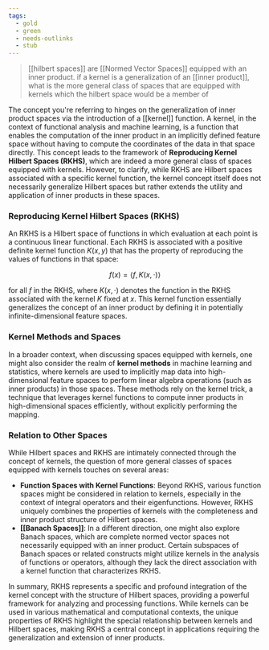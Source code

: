 ```yaml
---
tags:
  - gold
  - green
  - needs-outlinks
  - stub
---
```

> [[hilbert spaces]] are [[Normed Vector Spaces]] equipped with an inner product. if a kernel is a generalization of an [[inner product]], what is the more general class of spaces that are equipped with kernels which the hilbert space would be a member of

The concept you're referring to hinges on the generalization of inner product spaces via the introduction of a [[kernel]] function. A kernel, in the context of functional analysis and machine learning, is a function that enables the computation of the inner product in an implicitly defined feature space without having to compute the coordinates of the data in that space directly. This concept leads to the framework of **Reproducing Kernel Hilbert Spaces (RKHS)**, which are indeed a more general class of spaces equipped with kernels. However, to clarify, while RKHS are Hilbert spaces associated with a specific kernel function, the kernel concept itself does not necessarily generalize Hilbert spaces but rather extends the utility and application of inner products in these spaces.

### Reproducing Kernel Hilbert Spaces (RKHS)

An RKHS is a Hilbert space of functions in which evaluation at each point is a continuous linear functional. Each RKHS is associated with a positive definite kernel function $K(x, y)$ that has the property of reproducing the values of functions in that space:

$$
f(x) = \langle f, K(x, \cdot) \rangle
$$

for all $f$ in the RKHS, where $K(x, \cdot)$ denotes the function in the RKHS associated with the kernel $K$ fixed at $x$. This kernel function essentially generalizes the concept of an inner product by defining it in potentially infinite-dimensional feature spaces.

### Kernel Methods and Spaces

In a broader context, when discussing spaces equipped with kernels, one might also consider the realm of **kernel methods** in machine learning and statistics, where kernels are used to implicitly map data into high-dimensional feature spaces to perform linear algebra operations (such as inner products) in those spaces. These methods rely on the kernel trick, a technique that leverages kernel functions to compute inner products in high-dimensional spaces efficiently, without explicitly performing the mapping.

### Relation to Other Spaces

While Hilbert spaces and RKHS are intimately connected through the concept of kernels, the question of more general classes of spaces equipped with kernels touches on several areas:

- **Function Spaces with Kernel Functions**: Beyond RKHS, various function spaces might be considered in relation to kernels, especially in the context of integral operators and their eigenfunctions. However, RKHS uniquely combines the properties of kernels with the completeness and inner product structure of Hilbert spaces.
- **[[Banach Spaces]]**: In a different direction, one might also explore Banach spaces, which are complete normed vector spaces not necessarily equipped with an inner product. Certain subspaces of Banach spaces or related constructs might utilize kernels in the analysis of functions or operators, although they lack the direct association with a kernel function that characterizes RKHS.

In summary, RKHS represents a specific and profound integration of the kernel concept with the structure of Hilbert spaces, providing a powerful framework for analyzing and processing functions. While kernels can be used in various mathematical and computational contexts, the unique properties of RKHS highlight the special relationship between kernels and Hilbert spaces, making RKHS a central concept in applications requiring the generalization and extension of inner products.